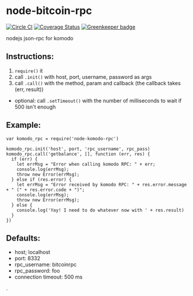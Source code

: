 # node-bitcoin-rpc

[![Circle CI](https://circleci.com/gh/drazisil/node-bitcoin-rpc.svg?style=shield)](https://circleci.com/gh/drazisil/node-bitcoin-rpc) [![Coverage Status](https://coveralls.io/repos/drazisil/node-bitcoin-rpc/badge.svg?branch=master&service=github)](https://coveralls.io/github/drazisil/node-bitcoin-rpc?branch=master)
[![Greenkeeper badge](https://badges.greenkeeper.io/drazisil/node-bitcoin-rpc.svg)](https://greenkeeper.io/)

nodejs json-rpc for komodo

## Instructions:

1. `require()` it
2. call `.init()` with host, port, username, password as args
3. call `.call()` with the method, param and callback (the callback takes (err, result))

* optional: call `.setTimeout()` with the number of milliseconds to wait if 500 isn't enough

## Example:

```
var komodo_rpc = require('node-komodo-rpc')

komodo_rpc.init('host', port, 'rpc_username', rpc_pass)
komodo_rpc.call('getbalance', [], function (err, res) {
  if (err) {
    let errMsg = "Error when calling komodo RPC: " + err;
    console.log(errMsg);
    throw new Error(errMsg);
  } else if (res.error) {
    let errMsg = "Error received by komodo RPC: " + res.error.message + " (" + res.error.code + ")";
    console.log(errMsg);
    throw new Error(errMsg);
  } else {
    console.log('Yay! I need to do whatever now with ' + res.result)
  }
})
```

## Defaults:

* host; localhost
* port: 8332
* rpc_username: bitcoinrpc
* rpc_password: foo
* connection timeout: 500 ms

.
